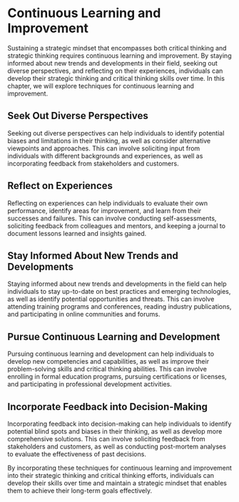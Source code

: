 # Continuous Learning and Improvement

Sustaining a strategic mindset that encompasses both critical thinking and strategic thinking requires continuous learning and improvement. By staying informed about new trends and developments in their field, seeking out diverse perspectives, and reflecting on their experiences, individuals can develop their strategic thinking and critical thinking skills over time. In this chapter, we will explore techniques for continuous learning and improvement.

Seek Out Diverse Perspectives
-----------------------------

Seeking out diverse perspectives can help individuals to identify potential biases and limitations in their thinking, as well as consider alternative viewpoints and approaches. This can involve soliciting input from individuals with different backgrounds and experiences, as well as incorporating feedback from stakeholders and customers.

Reflect on Experiences
----------------------

Reflecting on experiences can help individuals to evaluate their own performance, identify areas for improvement, and learn from their successes and failures. This can involve conducting self-assessments, soliciting feedback from colleagues and mentors, and keeping a journal to document lessons learned and insights gained.

Stay Informed About New Trends and Developments
-----------------------------------------------

Staying informed about new trends and developments in the field can help individuals to stay up-to-date on best practices and emerging technologies, as well as identify potential opportunities and threats. This can involve attending training programs and conferences, reading industry publications, and participating in online communities and forums.

Pursue Continuous Learning and Development
------------------------------------------

Pursuing continuous learning and development can help individuals to develop new competencies and capabilities, as well as improve their problem-solving skills and critical thinking abilities. This can involve enrolling in formal education programs, pursuing certifications or licenses, and participating in professional development activities.

Incorporate Feedback into Decision-Making
-----------------------------------------

Incorporating feedback into decision-making can help individuals to identify potential blind spots and biases in their thinking, as well as develop more comprehensive solutions. This can involve soliciting feedback from stakeholders and customers, as well as conducting post-mortem analyses to evaluate the effectiveness of past decisions.

By incorporating these techniques for continuous learning and improvement into their strategic thinking and critical thinking efforts, individuals can develop their skills over time and maintain a strategic mindset that enables them to achieve their long-term goals effectively.
